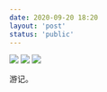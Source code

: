 ```yaml
---
date: 2020-09-20 18:20
layout: 'post'
status: 'public'
---
```


![](https://vernallove.com/Cited/camera-5149838.jpg)
![](https://pixabay.com/photos/walk-free-park-wood-landscape-4666509/)
![](https://vernallove.com/Cited/walk-4666509.jpg)



游记。